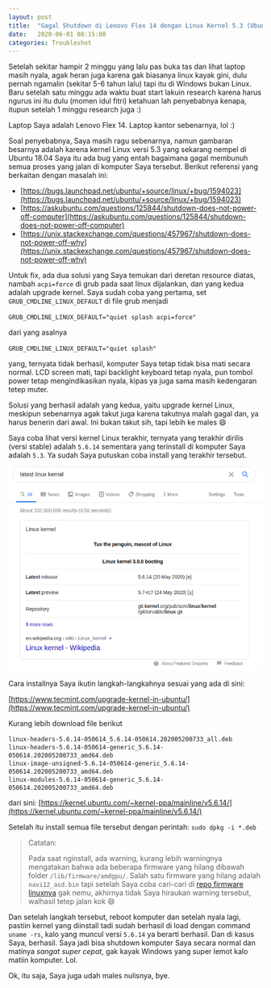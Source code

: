 ```yaml
---
layout: post
title:  "Gagal Shutdown di Lenovo Flex 14 dengan Linux Kernel 5.3 (Ubuntu 18.04)"
date:   2020-06-01 08:15:00
categories: Troubleshot
---
```


Setelah sekitar hampir 2 minggu yang lalu pas buka tas dan lihat laptop
masih nyala, agak heran juga karena gak biasanya linux kayak gini,
dulu pernah ngamalin (sekitar 5-6 tahun lalu) tapi itu di Windows bukan
Linux. Baru setelah satu minggu ada waktu buat start lakuin research karena
harus ngurus ini itu dulu (momen idul fitri) ketahuan lah penyebabnya
kenapa, itupun setelah 1 minggu research juga :)

Laptop Saya adalah Lenovo Flex 14. Laptop kantor sebenarnya, lol :)
<!-- readmore -->

Soal penyebabnya, Saya masih ragu sebenarnya, namun gambaran besarnya
adalah karena kernel Linux versi 5.3 yang sekarang nempel di Ubuntu 18.04
Saya itu ada bug yang entah bagaimana gagal membunuh semua proses yang
jalan di komputer Saya tersebut. Berikut referensi yang berkaitan dengan
masalah ini:

- [https://bugs.launchpad.net/ubuntu/+source/linux/+bug/1594023](https://bugs.launchpad.net/ubuntu/+source/linux/+bug/1594023)
- [https://askubuntu.com/questions/125844/shutdown-does-not-power-off-computer](https://askubuntu.com/questions/125844/shutdown-does-not-power-off-computer)
- [https://unix.stackexchange.com/questions/457967/shutdown-does-not-power-off-why](https://unix.stackexchange.com/questions/457967/shutdown-does-not-power-off-why)

Untuk fix, ada dua solusi yang Saya temukan dari deretan resource diatas,
nambah `acpi=force` di grub pada saat linux dijalankan, dan yang kedua
adalah upgrade kernel. Saya sudah coba yang pertama, set
`GRUB_CMDLINE_LINUX_DEFAULT` di file grub menjadi

`GRUB_CMDLINE_LINUX_DEFAULT="quiet splash acpi=force"`

dari yang asalnya

`GRUB_CMDLINE_LINUX_DEFAULT="quiet splash"`

yang, ternyata tidak berhasil, komputer Saya tetap tidak bisa mati secara
normal. LCD screen mati, tapi backlight keyboard tetap nyala, pun tombol
power tetap mengindikasikan nyala, kipas ya juga sama masih kedengaran
tetep muter.

Solusi yang berhasil adalah yang kedua, yaitu upgrade kernel Linux, meskipun
sebenarnya agak takut juga karena takutnya malah gagal dan, ya harus benerin
dari awal. Ini bukan takut sih, tapi lebih ke males :smile: 

Saya coba lihat versi kernel Linux terakhir, ternyata yang terakhir dirilis
(versi stable) adalah `5.6.14` sementara yang terinstall di komputer Saya
adalah `5.3`. Ya sudah Saya putuskan coba install yang terakhir tersebut.

![Latest Linux Kernel Version](/images/2020-06-01-gagal-shutdown-lenovo-flex-ubuntu-18.04-kernel-5.3_kernel_latest_version.png)

Cara installnya Saya ikutin langkah-langkahnya sesuai yang ada di sini:

[https://www.tecmint.com/upgrade-kernel-in-ubuntu/](https://www.tecmint.com/upgrade-kernel-in-ubuntu/)

Kurang lebih download file berikut

```
linux-headers-5.6.14-050614_5.6.14-050614.202005200733_all.deb
linux-headers-5.6.14-050614-generic_5.6.14-050614.202005200733_amd64.deb
linux-image-unsigned-5.6.14-050614-generic_5.6.14-050614.202005200733_amd64.deb
linux-modules-5.6.14-050614-generic_5.6.14-050614.202005200733_amd64.deb
```

dari sini: [https://kernel.ubuntu.com/~kernel-ppa/mainline/v5.6.14/](https://kernel.ubuntu.com/~kernel-ppa/mainline/v5.6.14/)

Setelah itu install semua file tersebut dengan perintah: `sudo dpkg -i *.deb`

> Catatan:
>
> Pada saat nginstall, ada warning, kurang lebih warningnya mengatakan
> bahwa ada beberapa firmware yang hilang dibawah folder `/lib/firmware/amdgpu/`.
> Salah satu firmware yang hilang adalah `navi12_asd.bin` tapi setelah Saya coba
> cari-cari di [repo firmware linuxnya](https://git.kernel.org/pub/scm/linux/kernel/git/firmware/linux-firmware.git/tree/amdgpu)
> gak nemu, akhirnya tidak Saya hiraukan warning tersebut, walhasil tetep
> jalan kok :smile:

Dan setelah langkah tersebut, reboot komputer dan setelah nyala lagi, pastiin
kernel yang diinstall tadi sudah berhasil di load dengan command `uname -rs`,
kalo yang muncul versi `5.6.14` ya berarti berhasil. Dan di kasus Saya, berhasil.
Saya jadi bisa shutdown komputer Saya secara normal dan matinya *sangat super cepat*,
gak kayak Windows yang super lemot kalo matiin komputer. Lol.

Ok, itu saja, Saya juga udah males nulisnya, bye.
